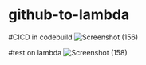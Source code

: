 # github-to-lambda

#CICD in codebuild
![Screenshot (156)](https://github.com/user-attachments/assets/f236b649-0806-4d26-8dbf-d985b1765425)

#test on lambda
![Screenshot (158)](https://github.com/user-attachments/assets/9387fbbe-4f8d-44ee-99b6-10962987c250)
